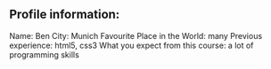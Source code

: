 ## Profile information:

Name: Ben
City: Munich
Favourite Place in the World: many
Previous experience: html5, css3
What you expect from this course: a lot of programming skills
